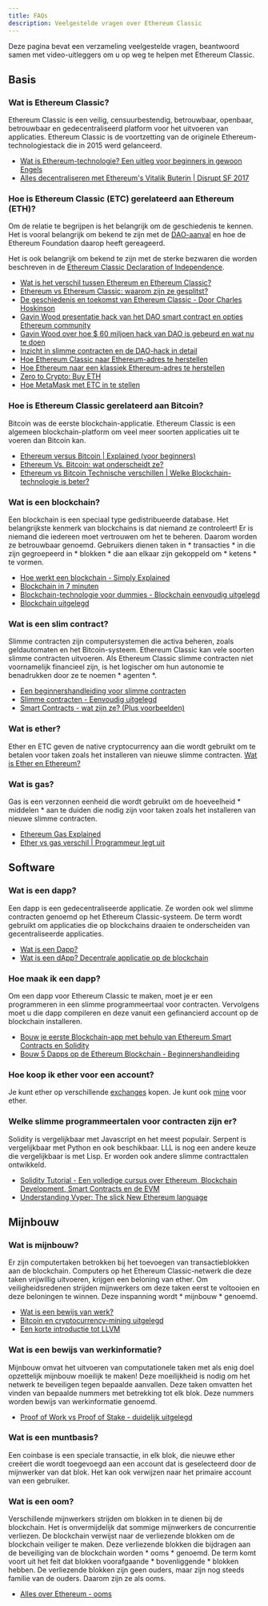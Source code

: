 ```yaml
---
title: FAQs
description: Veelgestelde vragen over Ethereum Classic
---
```


Deze pagina bevat een verzameling veelgestelde vragen, beantwoord samen met video-uitleggers om u op weg te helpen met Ethereum Classic.

## Basis

### Wat is Ethereum Classic?

Ethereum Classic is een veilig, censuurbestendig, betrouwbaar, openbaar, betrouwbaar en gedecentraliseerd platform voor het uitvoeren van applicaties. Ethereum Classic is de voortzetting van de originele Ethereum-technologiestack die in 2015 werd gelanceerd.

- [Wat is Ethereum-technologie? Een uitleg voor beginners in gewoon Engels](https://youtu.be/jxLkbJozKbY)
- [Alles decentraliseren met Ethereum's Vitalik Buterin | Disrupt SF 2017](https://youtu.be/WSN5BaCzsbo)

### Hoe is Ethereum Classic (ETC) gerelateerd aan Ethereum (ETH)?

Om de relatie te begrijpen is het belangrijk om de geschiedenis te kennen. Het is vooral belangrijk om bekend te zijn met de [DAO-aanval](http://www.coindesk.com/understanding-dao-hack-journalists) en hoe de Ethereum Foundation daarop heeft gereageerd.

Het is ook belangrijk om bekend te zijn met de sterke bezwaren die worden beschreven in de [Ethereum Classic Declaration of Independence](/blog/2016-08-13-onafhankelijkheidsverklaring).

- [Wat is het verschil tussen Ethereum en Ethereum Classic?](Https://youtu.be/EaC6YwO_H0U)
- [Ethereum vs Ethereum Classic: waarom zijn ze gesplitst?](Https://youtu.be/IOuEgLKqqjE)
- [De geschiedenis en toekomst van Ethereum Classic - Door Charles Hoskinson](https://youtu.be/SQZB3pAhjP4)
- [Gavin Wood presentatie hack van het DAO smart contract en opties Ethereum community](https://youtu.be/KaOGtH7J0WE)
- [Gavin Wood over hoe $ 60 miljoen hack van DAO is gebeurd en wat nu te doen](https://youtu.be/JzCGRtGyxvY)
- [Inzicht in slimme contracten en de DAO-hack in detail](https://youtu.be/AfyB1VlnLNU)
- [Hoe Ethereum Classic naar Ethereum-adres te herstellen](https://medium.com/@nesterenkoi565/how-to-recover-ethereum-classic-sent-to-ethereum-address-691aca046f3e)
- [Hoe Ethereum naar een klassiek Ethereum-adres te herstellen](https://medium.com/@nesterenkoi565/how-to-recover-ethereum-sent-to-an-ethereum-classic-address-832d56a7d6d9)
- [Zero to Crypto: Buy ETH](https://www.mewtopia.com/zerotocrypto-buy-eth/)
- [Hoe MetaMask met ETC in te stellen](https://youtu.be/BhVWWcwKKME)

### Hoe is Ethereum Classic gerelateerd aan Bitcoin?

Bitcoin was de eerste blockchain-applicatie. Ethereum Classic is een algemeen blockchain-platform om veel meer soorten applicaties uit te voeren dan Bitcoin kan.

- [Ethereum versus Bitcoin | Explained (voor beginners)](https://youtu.be/d94l-_3B6dM)
- [Ethereum Vs. Bitcoin: wat onderscheidt ze?](Https://youtu.be/0UBk1e5qnr4)
- [Ethereum vs Bitcoin Technische verschillen | Welke Blockchain-technologie is beter?](Https://youtu.be/fdWoNBt6CcY)

### Wat is een blockchain?

Een blockchain is een speciaal type gedistribueerde database. Het belangrijkste kenmerk van blockchains is dat niemand ze controleert! Er is niemand die iedereen moet vertrouwen om het te beheren. Daarom worden ze betrouwbaar genoemd. Gebruikers dienen taken in * transacties * in die zijn gegroepeerd in * blokken * die aan elkaar zijn gekoppeld om * ketens * te vormen.

- [Hoe werkt een blockchain - Simply Explained](https://youtu.be/SSo_EIwHSd4)
- [Blockchain in 7 minuten](https://youtu.be/yubzJw0uiE4)
- [Blockchain-technologie voor dummies - Blockchain eenvoudig uitgelegd](https://youtu.be/2yJqjTiwpxM)
- [Blockchain uitgelegd](https://youtu.be/QphJEO9ZX6s)

### Wat is een slim contract?

Slimme contracten zijn computersystemen die activa beheren, zoals geldautomaten en het Bitcoin-systeem. Ethereum Classic kan vele soorten slimme contracten uitvoeren. Als Ethereum Classic slimme contracten niet voornamelijk financieel zijn, is het logischer om hun autonomie te benadrukken door ze te noemen * agenten *.

- [Een beginnershandleiding voor slimme contracten](https://youtu.be/RZXJMdAk5zk)
- [Slimme contracten - Eenvoudig uitgelegd](https://youtu.be/ZE2HxTmxfrI)
- [Smart Contracts - wat zijn ze? (Plus voorbeelden)](https://youtu.be/DhNyD8Cj0dg)

### Wat is ether?

Ether en ETC geven de native cryptocurrency aan die wordt gebruikt om te betalen voor taken zoals het installeren van nieuwe slimme contracten.
 [Wat is Ether en Ethereum?](Https://youtu.be/fjnovGRQrRE)

### Wat is gas?

Gas is een verzonnen eenheid die wordt gebruikt om de hoeveelheid * middelen * aan te duiden die nodig zijn voor taken zoals het installeren van nieuwe slimme contracten.

- [Ethereum Gas Explained](https://youtu.be/hQ78FVSv-vs)
- [Ether vs gas verschil | Programmeur legt uit](https://youtu.be/cZ0rYWJzeow)

## Software

### Wat is een dapp?

Een dapp is een gedecentraliseerde applicatie. Ze worden ook wel slimme contracten genoemd op het Ethereum Classic-systeem. De term wordt gebruikt om applicaties die op blockchains draaien te onderscheiden van gecentraliseerde applicaties.

- [Wat is een Dapp?](Https://youtu.be/CDQX8inMCt0)
- [Wat is een dApp? Decentrale applicatie op de blockchain](https://youtu.be/F50OrwV6Uk8)

### Hoe maak ik een dapp?

Om een dapp voor Ethereum Classic te maken, moet je er een programmeren in een slimme programmeertaal voor contracten. Vervolgens moet u die dapp compileren en deze vanuit een gefinancierd account op de blockchain installeren.

- [Bouw je eerste Blockchain-app met behulp van Ethereum Smart Contracts en Solidity](https://youtu.be/coQ5dg8wM2o)
- [Bouw 5 Dapps op de Ethereum Blockchain - Beginnershandleiding](https://youtu.be/8wMKq7HvbKw)

### Hoe koop ik ether voor een account?

Je kunt ether op verschillende [exchanges](/ecosysteem/exchanges) kopen. Je kunt ook [mine](/development/mining-resources) voor ether.

### Welke slimme programmeertalen voor contracten zijn er?

Solidity is vergelijkbaar met Javascript en het meest populair. Serpent is vergelijkbaar met Python en ook beschikbaar. LLL is nog een andere keuze die vergelijkbaar is met Lisp. Er worden ook andere slimme contracttalen ontwikkeld.

- [Solidity Tutorial - Een volledige cursus over Ethereum, Blockchain Development, Smart Contracts en de EVM](https://youtu.be/ipwxYa-F1uY)
- [Understanding Vyper: The slick New Ethereum language](https://youtu.be/rqfM6cxXHB8)

## Mijnbouw

### Wat is mijnbouw?

Er zijn computertaken betrokken bij het toevoegen van transactieblokken aan de blockchain. Computers op het Ethereum Classic-netwerk die deze taken vrijwillig uitvoeren, krijgen een beloning van ether. Om veiligheidsredenen strijden mijnwerkers om deze taken eerst te voltooien en deze beloningen te winnen. Deze inspanning wordt * mijnbouw * genoemd.

- [Wat is een bewijs van werk?](Https://youtu.be/3EUAcxhuoU4)
- [Bitcoin en cryptocurrency-mining uitgelegd](https://youtu.be/kZXXDp0_R-w)
- [Een korte introductie tot LLVM](https://youtu.be/a5-WaD8VV38)

### Wat is een bewijs van werkinformatie?

Mijnbouw omvat het uitvoeren van computationele taken met als enig doel opzettelijk mijnbouw moeilijk te maken! Deze moeilijkheid is nodig om het netwerk te beveiligen tegen bepaalde aanvallen. Deze taken omvatten het vinden van bepaalde nummers met betrekking tot elk blok. Deze nummers worden bewijs van werkinformatie genoemd.

- [Proof of Work vs Proof of Stake - duidelijk uitgelegd](https://youtu.be/y_hEezRilCY)

### Wat is een muntbasis?

Een coinbase is een speciale transactie, in elk blok, die nieuwe ether creëert die wordt toegevoegd aan een account dat is geselecteerd door de mijnwerker van dat blok. Het kan ook verwijzen naar het primaire account van een gebruiker.

### Wat is een oom?

Verschillende mijnwerkers strijden om blokken in te dienen bij de blockchain. Het is onvermijdelijk dat sommige mijnwerkers de concurrentie verliezen. De blockchain verwijst naar de verliezende blokken om de blockchain veiliger te maken. Deze verliezende blokken die bijdragen aan de beveiliging van de blockchain worden * ooms * genoemd. De term komt voort uit het feit dat blokken voorafgaande * bovenliggende * blokken hebben. De verliezende blokken zijn geen ouders, maar zijn nog steeds familie van de ouders. Daarom zijn ze als ooms.

- [Alles over Ethereum - ooms](https://youtu.be/iIhxtuIhT_g)
